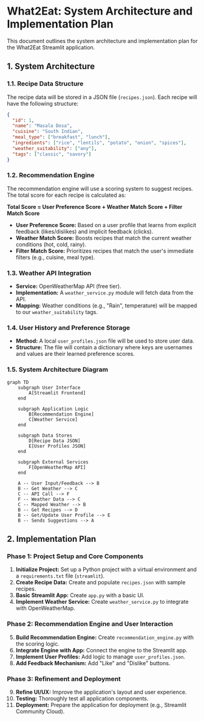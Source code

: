# What2Eat: System Architecture and Implementation Plan

This document outlines the system architecture and implementation plan for the What2Eat Streamlit application.

## 1. System Architecture

### 1.1. Recipe Data Structure

The recipe data will be stored in a JSON file (`recipes.json`). Each recipe will have the following structure:

```json
{
  "id": 1,
  "name": "Masala Dosa",
  "cuisine": "South Indian",
  "meal_type": ["breakfast", "lunch"],
  "ingredients": ["rice", "lentils", "potato", "onion", "spices"],
  "weather_suitability": ["any"],
  "tags": ["classic", "savory"]
}
```

### 1.2. Recommendation Engine

The recommendation engine will use a scoring system to suggest recipes. The total score for each recipe is calculated as:

**Total Score = User Preference Score + Weather Match Score + Filter Match Score**

-   **User Preference Score:** Based on a user profile that learns from explicit feedback (likes/dislikes) and implicit feedback (clicks).
-   **Weather Match Score:** Boosts recipes that match the current weather conditions (hot, cold, rainy).
-   **Filter Match Score:** Prioritizes recipes that match the user's immediate filters (e.g., cuisine, meal type).

### 1.3. Weather API Integration

-   **Service:** OpenWeatherMap API (free tier).
-   **Implementation:** A `weather_service.py` module will fetch data from the API.
-   **Mapping:** Weather conditions (e.g., "Rain", temperature) will be mapped to our `weather_suitability` tags.

### 1.4. User History and Preference Storage

-   **Method:** A local `user_profiles.json` file will be used to store user data.
-   **Structure:** The file will contain a dictionary where keys are usernames and values are their learned preference scores.

### 1.5. System Architecture Diagram

```mermaid
graph TD
    subgraph User Interface
        A[Streamlit Frontend]
    end

    subgraph Application Logic
        B[Recommendation Engine]
        C[Weather Service]
    end

    subgraph Data Stores
        D[Recipe Data JSON]
        E[User Profiles JSON]
    end

    subgraph External Services
        F[OpenWeatherMap API]
    end

    A -- User Input/Feedback --> B
    B -- Get Weather --> C
    C -- API Call --> F
    F -- Weather Data --> C
    C -- Mapped Weather --> B
    B -- Get Recipes --> D
    B -- Get/Update User Profile --> E
    B -- Sends Suggestions --> A
```

## 2. Implementation Plan

### Phase 1: Project Setup and Core Components
1.  **Initialize Project:** Set up a Python project with a virtual environment and a `requirements.txt` file (`streamlit`).
2.  **Create Recipe Data:** Create and populate `recipes.json` with sample recipes.
3.  **Basic Streamlit App:** Create `app.py` with a basic UI.
4.  **Implement Weather Service:** Create `weather_service.py` to integrate with OpenWeatherMap.

### Phase 2: Recommendation Engine and User Interaction
5.  **Build Recommendation Engine:** Create `recommendation_engine.py` with the scoring logic.
6.  **Integrate Engine with App:** Connect the engine to the Streamlit app.
7.  **Implement User Profiles:** Add logic to manage `user_profiles.json`.
8.  **Add Feedback Mechanism:** Add "Like" and "Dislike" buttons.

### Phase 3: Refinement and Deployment
9.  **Refine UI/UX:** Improve the application's layout and user experience.
10. **Testing:** Thoroughly test all application components.
11. **Deployment:** Prepare the application for deployment (e.g., Streamlit Community Cloud).